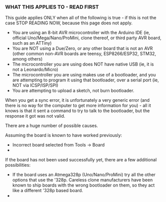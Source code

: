 ### WHAT THIS APPLIES TO - READ FIRST

This guide applies ONLY when all of the following is true - if this is not the case STOP READING NOW, because this page does not apply. 
* You are using an 8-bit AVR microcontroller with the Arduino IDE (ie, official Uno/Mega/Nano/ProMini, clone thereof, or third party AVR board, such as an ATTiny)
* You are NOT using a Due/Zero, or any other board that is not an AVR (other common non-AVR boards are teensy, ESP8266/ESP32, STM32, among others)
* The microcontroller you are using does NOT have native USB (ie, it is not a Leonardo/Micro)
* The microcontroller you are using makes use of a bootloader, and you are attempting to program it using that bootloader, over a serial port (ie, NOT via ICSP/ISP/SPI) 
* You are attempting to upload a sketch, not burn bootloader. 


When you get a sync error, it is unfortunately a very generic error (and there is no way for the computer to get more information for you) - all it knows is that it sent a command to try to talk to the bootloader, but the response it got was not valid. 

There are a huge number of possible causes. 

Assuming the board is known to have worked previously: 
* Incorrect board selected from Tools -> Board
* 


If the board has not been used successfully yet, there are a few additional possibilities: 

* If the board uses an Atmega328p (Uno/Nano/ProMini) try all the other options that use the '328p. Careless clone manufacturers have been known to ship boards with the wrong bootloader on them, so they act like a different '328p based board.
* 

